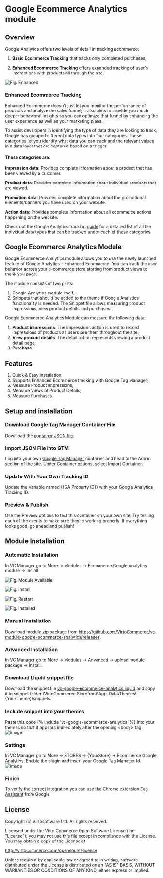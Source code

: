 # Google Ecommerce Analytics module

## Overview

Google Analytics offers two levels of detail in tracking ecommerce:

1. **Basic Ecommerce Tracking** that tracks only completed purchases;

1. **Enhanced Ecommerce Tracking** offers expanded tracking of user's interactions with products all through the site.

![Fig. Enhanced](docs/media/screen-enhanced.png)

### Enhanced Ecommerce Tracking

Enhanced Ecommerce doesn't just let you monitor the performance of products and analyze the sales funnel; it also aims to provide you much deeper behavioral insights so you can optimize that funnel by enhancing the user experience as well as your marketing plans.

To assist developers in identifying the type of data they are looking to track, Google has grouped different data types into four categories. These categories let you identify what data you can track and the relevant values in a data layer that are captured based on a trigger.

#### These categories are:

**Impression data**: Provides complete information about a product that has been viewed by a customer.

**Product data**: Provides complete information about individual products that are viewed.

**Promotion data**: Provides complete information about the promotional elements/banners you have used on your website.

**Action data**: Provides complete information about all ecommerce actions happening on the website.

Check out the Google Analytics tracking [guide](https://developers.google.com/analytics/devguides/collection/analyticsjs/enhanced-ecommerce?hl=en) for a detailed list of all the individual data types that can be tracked under each of these categories.

## Google Ecommerce Analytics Module

Google Ecommerce Analytics module allows you to use the newly launched feature of Google Analytics – Enhanced Ecommerce. You can track the user behavior across your e-commerce store starting from product views to thank you page.

The module consists of two parts:

1. Google Analytics module itself;
1. Snippets that should be added to the theme if Google Analytics functionality is needed. The Snippet file allows measuring product impressions, view product details and purchases.

Google Ecommerce Analytics Module can measure the following data:

1. **Product impressions**. The impressions action is used to record impressions of products as users see them throughout the site;
1. **View product details**. The detail action represents viewing a product detail page;
1. **Purchase**.

## Features

1. Quick & Easy installation;
1. Supports Enhanced Ecommerce tracking with Google Tag Manager;
1. Measure Product Impressions;
1. Measure Views of Product Details;
1. Measure Purchases.

## Setup and installation

### Download Google Tag Manager Container File

Download the <a href="https://github.com/VirtoCommerce/vc-module-google-ecommerce-analytics/raw/master/VirtoCommerce.GoogleEcommerceAnalyticsModule.Web/Content/gtm-virtocommerce_v1.json">container JSON file</a>.

### Import JSON File into GTM
Log into your own <a href="http://www.google.com/tagmanager/">Google Tag Manager</a> container and head to the Admin section of the site. Under Container options, select Import Container.

### Update With Your Own Tracking ID
Update the Variable named {{GA Property ID}} with your Google Analytics Tracking ID.

### Preview & Publish
Use the Preview options to test this container on your own site. Try testing each of the events to make sure they’re working properly. If everything looks good, go ahead and publish!

## Module Installation

### Automatic Installation

 In VC Manager go to More -> Modules -> Ecommerce Google Analytics module -> Install

![Fig. Module Available](docs/media/screen-google-analytics-available.png)

![Fig. Install](docs/media/screen-install.png)

![Fig. Restart](docs/media/screen-restart.png)


![Fig. Installed](docs/media/screen-installed.png)

### Manual Installation

 Download module zip package from https://github.com/VirtoCommerce/vc-module-google-ecommerce-analytics/releases. 

### Advanced Installation

In VC Manager go to More -> Modules -> Advanced -> upload module package -> Install.

### Download Liquid snippet file

Download the snippet file <a href="https://raw.githubusercontent.com/VirtoCommerce/vc-module-google-ecommerce-analytics/master/VirtoCommerce.Storefront/App_Data/Themes/default/snippets/vc-google-ecommerce-analytics.liquid">vc-google-ecommerce-analytics.liquid</a> and copy it to snippet folder \VirtoCommerce.Storefront\App_Data\Themes\\{YourTheme}\snippets.

### Include snippet into your themes

Paste this code {% include 'vc-google-ecommerce-analytics' %} into your themes so that it appears immediately after the opening \<body\> tag.
![image](https://cloud.githubusercontent.com/assets/7644848/17433536/92749548-5b05-11e6-8762-2a2e194e8e4e.png)

### Settings

In VC Manager go to More -> STORES -> {YourStore} -> Ecommerce Google Analytics. Enable the plugin and insert your Google Tag Manager Id.
![image](https://cloud.githubusercontent.com/assets/7644848/17435851/bcf1fa28-5b13-11e6-8d24-8fd3b757051c.png)

### Finish

To verify the correct integration you can use the Chrome extension <a href="https://chrome.google.com/webstore/detail/tag-assistant-by-google/kejbdjndbnbjgmefkgdddjlbokphdefk">Tag Assistant</a> from Google. 

## License

Copyright (c) Virtosoftware Ltd.  All rights reserved.

Licensed under the Virto Commerce Open Software License (the "License"); you
may not use this file except in compliance with the License. You may
obtain a copy of the License at

http://virtocommerce.com/opensourcelicense

Unless required by applicable law or agreed to in writing, software
distributed under the License is distributed on an "AS IS" BASIS,
WITHOUT WARRANTIES OR CONDITIONS OF ANY KIND, either express or
implied.
